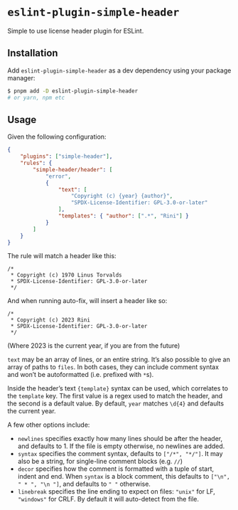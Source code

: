 # `eslint-plugin-simple-header`

Simple to use license header plugin for ESLint.

## Installation

Add `eslint-plugin-simple-header` as a dev dependency using your package manager:

``` sh
$ pnpm add -D eslint-plugin-simple-header
# or yarn, npm etc
```

## Usage

Given the following configuration:

``` json
{
    "plugins": ["simple-header"],
    "rules": {
        "simple-header/header": [
            "error",
            {
                "text": [
                    "Copyright (c) {year} {author}",
                    "SPDX-License-Identifier: GPL-3.0-or-later"
                ],
                "templates": { "author": [".*", "Rini"] }
            }
        ]
    }
}
```

The rule will match a header like this:

    /*
     * Copyright (c) 1970 Linus Torvalds
     * SPDX-License-Identifier: GPL-3.0-or-later
     */

And when running auto-fix, will insert a header like so:

    /*
     * Copyright (c) 2023 Rini
     * SPDX-License-Identifier: GPL-3.0-or-later
     */

(Where 2023 is the current year, if you are from the future)

`text` may be an array of lines, or an entire string. It’s also possible to give an array of paths to `files`. In both
cases, they can include comment syntax and won’t be autoformatted (i.e. prefixed with `*`s).

Inside the header’s text `{template}` syntax can be used, which correlates to the `template` key. The first value is a
regex used to match the header, and the second is a default value. By default, `year` matches `\d{4}` and defaults the
current year.

A few other options include:

- `newlines` specifies exactly how many lines should be after the header, and defaults to 1. If the file is empty
  otherwise, no newlines are added.
- `syntax` specifies the comment syntax, defaults to `["/*", "*/"]`. It may also be a string, for single-line comment
  blocks (e.g. `//`)
- `decor` specifies how the comment is formatted with a tuple of start, indent and end. When `syntax` is a block
  comment, this defaults to `["\n", " * ", "\n "]`, and defaults to `" "` otherwise.
- `linebreak` specifies the line ending to expect on files: `"unix"` for LF, `"windows"` for CRLF. By default it will auto-detect from the file.

